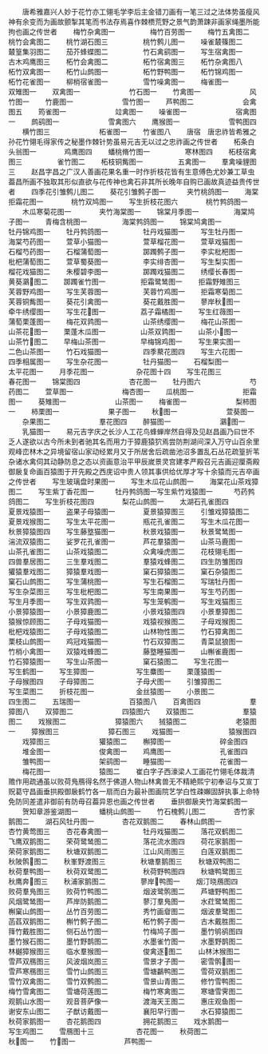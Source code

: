 <!-- { "loadSidebar": true } -->
　　唐希雅嘉兴人妙于花竹亦工翎毛学李后主金错刀画有一笔三过之法体势虽瘦风神有余变而为画故颤掣其笔而书法存焉喜作棘槚荒野之景气韵萧踈非画家绳墨所能拘也画之传世者
　　梅竹杂禽图一　　　　　梅竹百劳图一
　　梅竹五禽图二　　　　　桃竹会禽图二
　　桃竹湖石图三　　　　　桃竹鹩儿图一
　　噪雀樷篠图二　　　　　樷篁集羽图二
　　茄芥蜂蝶图二　　　　　竹石禽鹞图一
　　写生宿禽图一　　　　　古木鸡鹰图三
　　柘竹会禽图二　　　　　柘竹宿禽图三
　　柘竹杂禽图八　　　　　柘竹双禽图一
　　柘竹山鹧图一　　　　　柘竹野鸭图一
　　柘竹锦鸡图一　　　　　柘竹花雀图一
　　柳梢宿雀图一　　　　　雪竹噪禽图一
　　梅雀图一　　　　　　　双雉图一
　　双禽图一　　　　　　　竹石图一
　　竹禽图一　　　　　　　风竹图一
　　竹鹿图一　　　　　　　雪竹图一
　　芦鸭图二　　　　　　　会禽图五
　　筠雀图一　　　　　　　竝禽图一
　　噪雀图一　　　　　　　宿禽图一
　　鹧鹞图一　　　　　　　雪禽图六
　　鹰猴图一　　　　　　　雪鸭图四
　　横竹图三　　　　　　　柘雀图一
　　竹雀图八
　　唐宿　唐忠祚皆希雅之孙花竹翎毛得家传之秘墨作棘针势虽易元吉无以过之忠祚画之传世者
　　柘条白头翁图一　　　　鸡鹰图四
　　蟠桃脩竹图一　　　　　寒林图四
　　柘枝宿禽图三　　　　　雀竹图二
　　柘枝铜觜图一　　　　　五禽图一
　　羣禽噪貍图三
　　赵昌字昌之广汉人善画花果名重一时作折枝花皆有生意傅色尤妙兼工草虫葢昌所画不独取其形似直欲与花传神也禽石非其所长晚年自购已画故真迹益贵传世者
　　四季花引雏鹩儿图二
　　葵花引雏鹩子图一　　　夹竹桃鸽图一
　　海棠拒霜花图一　　　　桃竹双鸠图一
　　写生折枝花图六　　　　桃竹鹁鸽图一
　　木瓜寒菊花图一　　　　夹竹海棠图一
　　锦棠月季图一　　　　　海棠鸠子图一
　　青梅含桃图一　　　　　海棠鹁鸽图一
　　锦棠鸠禽图一　　　　　牡丹锦鸡图一
　　牡丹鹁鸽图一　　　　　牡丹戏猫图一
　　写生牡丹图一　　　　　海棠芍药图一
　　萱草小猫图一　　　　　萱草榴花图一
　　萱草戏猫图一　　　　　石榴芍药图一
　　石榴蒲萄图一　　　　　踯躅鹩子图一
　　李实枇杷图一　　　　　枇杷蒲萄图二
　　萱草蜀葵图一　　　　　李实绯杏图一
　　写生梨实图一　　　　　榴花戏猫图二
　　朱樱碧李图一　　　　　踯躅戏猫图二
　　绣缨长春图一　　　　　黄葵鸂图二
　　踯躅雀竹图一　　　　　拒霜鹭鸶图一
　　拒霜野雉图三　　　　　芙蓉野鸡图一
　　写生芙蓉图一　　　　　芙蓉竹鸡图一
　　拒霜寒菊图二　　　　　芙蓉铜觜图一
　　葵花引禽图一　　　　　葵花戴胜图一
　　蓼岸秋图一　　　　　牵牛绣缨图一
　　写生花图一　　　　　荔子霜橘图一
　　写生红薇图一　　　　　蒲萄栗蓬图一
　　梅花双鹑图一　　　　　山茶绣缨图一
　　梅花山茶图一　　　　　山茶花图一
　　栗蓬木瓜图一　　　　　山茶双鹑图一
　　山茶小图一　　　　　山茶竹图二
　　早梅山茶图一　　　　　早梅锦鸡图一
　　写生果实图一　　　　　二色山茶图一
　　竹石戏猫图一　　　　　四季藂花图四
　　写生六花图一　　　　　四季相属图一
　　写生杂花图一　　　　　牡丹猫图一
　　石榴梨图一　　　　　　太平花图一
　　月季花图一　　　　　　杂花图十四
　　写生花图三　　　　　　春花图一
　　锦棠图四　　　　　　　杏花图一
　　牡丹图六　　　　　　　芍药图二
　　萱草图一　　　　　　　梅杏图一
　　瓜桃图一　　　　　　　拒霜图一
　　葵雉图一　　　　　　　山茶图一
　　梅雀图一　　　　　　　梨柿图一
　　柿栗图一　　　　　　　果子图一
　　秋图一　　　　　　　萱葵图一
　　杂果图二　　　　　　　羣花图四
　　醉猫图一　　　　　　　鸂图一
　　乳猫图一
　　易元吉字庆之长沙人工花鸟蜂蝉岸然自得及见赵昌画乃曰世不乏人遂欲以古今所未到者驰其名而用力于獐鹿猿狖焉尝防荆湖间深入万守山百余里观峰峦林木之异境留宿山家动经累月又于所居舍后疏凿池沼多置乱石丛花疏篁折苇杂诸水禽伺其动静防息之态以资画意治平甲辰嵗景灵宫建孝严殿召元吉画迎厘斋殿御扆复命画百猿图于开先殿之西庑诏中贵人领其事供给优厚才写十余猿而元吉卒画之传世者
　　写生玻璃盘时果图一
　　写生木瓜花山鹧图一
　　海棠花山茶戏獐图二
　　写生紫丁香花图一　　　牡丹鹁鸽图一写生紫竹戏猿图一　　　芍药鹁鸽图二
　　写生折枝花图四　　　　梨花山鹧图一
　　太湖石孔雀图四　　　　夏景戏猿图一
　　盗果子母猿图一　　　　夏景猿獐图三
　　引雏戏獐猿图二　　　　夏景戏猴图二
　　写生太平花图一　　　　瓶花孔雀图二
　　写生木瓜花图一　　　　秋景獐猿图四
　　写生藤墪猫图一　　　　秋景戏猿图一
　　秋景鹭鸶图一　　　　　湍流双猿图二
　　娑罗花孔雀图一　　　　芦花羣猿图一
　　山茶马鹿图一　　　　　山茶孔雀图二
　　山茶戏猿图二　　　　　众禽噪虎图二
　　花枝翎毛图一　　　　　四兽羣居图二
　　三生羣戏图二　　　　　羣猿戏蜂图二
　　四生防雏图四　　　　　獾猿羣戏图二
　　獐猿羣戏图一　　　　　窠石獐猿图二
　　窠石杂猿图二　　　　　窠石山鹧图二
　　写生蒲桃图一　　　　　写生石榴图二
　　写瑞牡丹图一　　　　　写生杂菜图三
　　写生枇杷图二　　　　　写生南果图一
　　写生芍药图一　　　　　写生月季图一
　　写生双鹑图一　　　　　写生笼鹌图一
　　写生戏猫图三　　　　　小景獐猿图一
　　小景獐鹿图二　　　　　小景戏猿图四
　　小景羣獐图二　　　　　猿猴惊顾图二
　　子母戏猫图一　　　　　戏猿视猴图二
　　子母戏猴图二　　　　　枇杷戏猿图二
　　子母戏猿图二　　　　　山林物性图二
　　竹石獐禽图二　　　　　栗枝山鹧图一
　　鸡冠戏猫图一　　　　　竹石双獐图二
　　青菜鼠狼图一　　　　　竹梢小禽图一
　　双猿戏蜂图二　　　　　藤墪睡猫图一
　　山槲雀鹿图一　　　　　竹石獐猿图一
　　写生山茶图一　　　　　窠石猿图二
　　写生花图一　　　　　　写生鹤图一
　　写生獐图一　　　　　　写生麋图一
　　栗蓬猿图一　　　　　　子母猴图四
　　子母獐图二　　　　　　子母犬图一
　　引雏獐图二　　　　　　写生菜图二
　　折枝花图一　　　　　　金丝猿图一
　　小景图二　　　　　　　四生图二
　　五瑞图一　　　　　　　百猿图八
　　百禽图四　　　　　　　羣獐图八
　　双獐图二　　　　　　　四猿图六
　　双猿图二　　　　　　　羣猿图二
　　戏猴图二　　　　　　　獐猿图六
　　狨猿图二　　　　　　　老猿图一
　　獐猴图三　　　　　　　獐石图三
　　戏猫图一　　　　　　　猿猴图四
　　戏獐图三　　　　　　　獾猿图二
　　槲獐图一　　　　　　　碎金图四
　　堆金图一　　　　　　　俊禽图一
　　鸡鹰图一　　　　　　　孔雀图四
　　雏鸭图一　　　　　　　架鹞图一
　　睡猫图一　　　　　　　花雀图一
　　梅花图一　　　　　　　猿图二
　　崔白字子西濠梁人工画花竹翎毛体裁清赡作用疏通虽以败荷鳬鴈得名然于佛道人物山林禽兽无不精絶熙宁初奉诏与艾宣丁贶葛守昌画垂拱殿御扆鹤竹各一扇而白为最补图画院艺学白性疎嬾固辞执事上命特免防同差遣非御前有防毋召葢异恩也画之传世者
　　垂拱御扆夹竹海棠鹤图一
　　贺知章游鉴湖图一　　　蟠桃山鹧图一
　　竹石槐鹩儿图二　　　　杏竹家鹅图二
　　湖石风牡丹图一　　　　杏花双鹅图二
　　春林山鹧图一　　　　　杏竹黄莺图三
　　杏花春禽图一　　　　　牡丹戏猫图二
　　落花双鹤图二　　　　　飞鹰双鹅图二
　　荣荷鹭鸶图二　　　　　落花流水图四
　　荷花家鹅图一　　　　　荣荷家鹅图二
　　秋塘双鹅图二　　　　　江山风雨图三
　　白莲双鹅图二　　　　　秋陂鹘图二
　　秋峯野渡图三　　　　　秋塘羣鹅图三
　　秋塘双鸭图二　　　　　秋荷羣鸭图一
　　秋荷双鹭图二　　　　　秋荷野鸭图四
　　秋塘鸭鹭图三　　　　　秋鹰奔图三
　　秋浦家鹅图二　　　　　蓼岸鸭图一
　　烟汀晓鴈图四　　　　　败荷羣鳬图三
　　败荷竹鸭图二　　　　　烟波鹭鹘图二
　　芦塘野鸭图二　　　　　风烟鹭鸶图一
　　芦岸防鹅图二　　　　　蓼汀羣鳬图一
　　水荭鹭鸶图二　　　　　槲窠山鹧图一
　　丛竹百劳图二　　　　　秀竹画睂图二
　　烟波羣鹭图二　　　　　菡萏双鹅图二
　　槲竹鹩子图二　　　　　柘竹鹩子图一
　　古木戴胜图二　　　　　箨竹戴胜图二
　　侧石丛竹图一　　　　　竹梅鸠子图一
　　墨竹鸲鹆图四　　　　　墨竹猴石图二
　　墨竹野鹊图二　　　　　水墨雀竹图一
　　水墨野鹊图二　　　　　林樾獐猴图三
　　临水羣猴图一　　　　　俊禽逐图二
　　山林沐猴图二　　　　　雪芦双鴈图三
　　风波烟岚图三　　　　　雪景才子图一
　　密雪鹘图一　　　　　雪芦寒鴈图三
　　雪竹山鹧图三　　　　　雪塘鸓鸭图二
　　雪荷双鹅图二　　　　　雪竹双禽图二
　　雪竹双鹩图二　　　　　雪景山青图二
　　修竹雪鸭图二　　　　　梅竹雪禽图二
　　雪塘荷莲图二　　　　　梅竹寒禽图二
　　寒塘雪霁图二　　　　　观鹅山水图一
　　观音菩萨像一　　　　　渡海天王图二
　　惠庄观鱼图一　　　　　谢安东山图二
　　子猷访戴图一　　　　　襄阳早行图一
　　水石獐猿图二　　　　　秋荷家鹅图一
　　杏花鹅图四　　　　　　拥花鹅图三
　　戏水鹅图一　　　　　　写生鸡图二
　　雪鴈图十三　　　　　　杏花图一
　　秋荷图二　　　　　　　秋图一
　　竹图一　　　　　　　芦鸭图一
